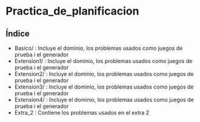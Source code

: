 # Practica_de_planificacion

## Índice
- Basico/ : Incluye el dominio, los problemas usados como juegos de prueba i el generador
- Extension1/ : Incluye el dominio, los problemas usados como juegos de prueba i el generador
- Extension2/ : Incluye el dominio, los problemas usados como juegos de prueba i el generador
- Extension3/ : Incluye el dominio, los problemas usados como juegos de prueba i el generador
- Extension4/ : Incluye el dominio, los problemas usados como juegos de prueba i el generador
- Extra_2 : Contiene los problemas usados en el extra 2
